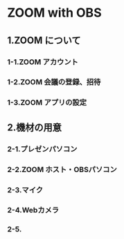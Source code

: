 # ZOOM with OBS
## 1.ZOOM について
### 1-1.ZOOM アカウント
### 1-2.ZOOM 会議の登録、招待
### 1-3.ZOOM アプリの設定
## 2.機材の用意
### 2-1.プレゼンパソコン
### 2-2.ZOOM ホスト・OBSパソコン
### 2-3.マイク
### 2-4.Webカメラ
### 2-5.
